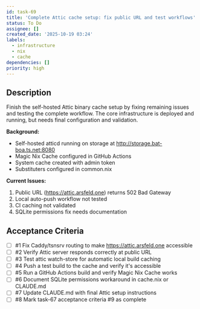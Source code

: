 ```yaml
---
id: task-69
title: 'Complete Attic cache setup: fix public URL and test workflows'
status: To Do
assignee: []
created_date: '2025-10-19 03:24'
labels:
  - infrastructure
  - nix
  - cache
dependencies: []
priority: high
---
```


## Description

<!-- SECTION:DESCRIPTION:BEGIN -->
Finish the self-hosted Attic binary cache setup by fixing remaining issues and testing the complete workflow. The core infrastructure is deployed and running, but needs final configuration and validation.

**Background:**
- Self-hosted atticd running on storage at http://storage.bat-boa.ts.net:8080
- Magic Nix Cache configured in GitHub Actions
- System cache created with admin token
- Substituters configured in common.nix

**Current Issues:**
1. Public URL (https://attic.arsfeld.one) returns 502 Bad Gateway
2. Local auto-push workflow not tested
3. CI caching not validated
4. SQLite permissions fix needs documentation
<!-- SECTION:DESCRIPTION:END -->

## Acceptance Criteria
<!-- AC:BEGIN -->
- [ ] #1 Fix Caddy/tsnsrv routing to make https://attic.arsfeld.one accessible
- [ ] #2 Verify Attic server responds correctly at public URL
- [ ] #3 Test attic watch-store for automatic local build caching
- [ ] #4 Push a test build to the cache and verify it's accessible
- [ ] #5 Run a GitHub Actions build and verify Magic Nix Cache works
- [ ] #6 Document SQLite permissions workaround in cache.nix or CLAUDE.md
- [ ] #7 Update CLAUDE.md with final Attic setup instructions
- [ ] #8 Mark task-67 acceptance criteria #9 as complete
<!-- AC:END -->
